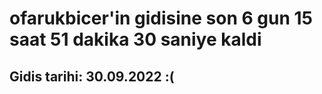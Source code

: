 # ofarukbicer'in gidisine son 6 gun 15 saat 51 dakika 30 saniye kaldi

## Gidis tarihi: 30.09.2022 :(
